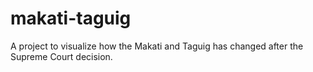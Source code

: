 # makati-taguig
A project to visualize how the Makati and Taguig has changed after the Supreme Court decision.
